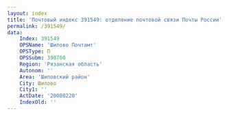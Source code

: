 ```yaml
---
layout: index
title: 'Почтовый индекс 391549: отделение почтовой связи Почты России'
permalink: /391549/
data:
    Index: 391549
    OPSName: 'Шилово Почтамт'
    OPSType: П
    OPSSubm: 390700
    Region: 'Рязанская область'
    Autonom: ''
    Area: 'Шиловский район'
    City: Шилово
    City1: ''
    ActDate: '20080220'
    IndexOld: ''
---
```


